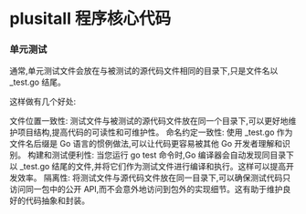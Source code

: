 # plusitall 程序核心代码

### 单元测试

通常,单元测试文件会放在与被测试的源代码文件相同的目录下,只是文件名以 \_test.go 结尾。

这样做有几个好处:

文件位置一致性: 测试文件与被测试的源代码文件放在同一个目录下,可以更好地维护项目结构,提高代码的可读性和可维护性。
命名约定一致性: 使用 \_test.go 作为文件名后缀是 Go 语言的惯例做法,可以让代码更容易被其他 Go 开发者理解和识别。
构建和测试便利性: 当您运行 go test 命令时,Go 编译器会自动发现同目录下以 \_test.go 结尾的文件,并将它们作为测试文件进行编译和执行。这样可以提高开发效率。
隔离性: 将测试文件与源代码文件放在同一目录下,可以确保测试代码只访问同一包中的公开 API,而不会意外地访问到包外的实现细节。这有助于维护良好的代码抽象和封装。
